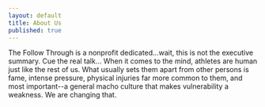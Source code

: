 ```yaml
---
layout: default
title: About Us
published: true
---
```

The Follow Through is a nonprofit dedicated...wait, this is not the executive summary. Cue the real talk...
When it comes to the mind, athletes are human just like the rest of us. What usually sets them apart from other persons is fame, intense pressure, physical injuries far more common to them, and most important--a general macho culture that makes vulnerability a weakness. We are changing that.